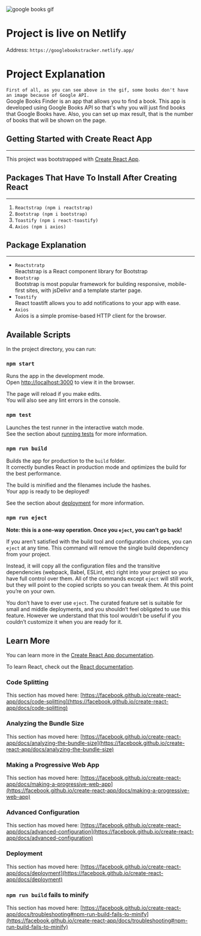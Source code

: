 ![google books gif](https://user-images.githubusercontent.com/65918041/142437957-37efb6a0-182b-4b50-b9f5-6c79bb36e68e.gif)

# Project is live on Netlify

Address: `https://googlebookstracker.netlify.app/`

# Project Explanation

`First of all, as you can see above in the gif, some books don't have an image because of Google API.` \
Google Books Finder is an app that allows you to find a book. This app is developed using Google Books API so that's why you will just find books that Google Books have. Also, you can set up max result, that is the number of books that will be shown on the page.

## Getting Started with Create React App

---

This project was bootstrapped with [Create React App](https://github.com/facebook/create-react-app).

## Packages That Have To Install After Creating React

---

1. `Reactstrap (npm i reactstrap)`
2. `Bootstrap (npm i bootstrap)`
3. `Toastify (npm i react-toastify)`
4. `Axios (npm i axios)`

## Package Explanation

---

- `Reactstratp`\
  Reactstrap is a React component library for Bootstrap
- `Bootstrap`\
  Bootstrap is most popular framework for building responsive, mobile-first sites, with jsDelivr and a template starter page.
- `Toastify` \
  React toastift allows you to add notifications to your app with ease.
- `Axios`\
  Axios is a simple promise-based HTTP client for the browser.

## Available Scripts

In the project directory, you can run:

### `npm start`

Runs the app in the development mode.\
Open [http://localhost:3000](http://localhost:3000) to view it in the browser.

The page will reload if you make edits.\
You will also see any lint errors in the console.

### `npm test`

Launches the test runner in the interactive watch mode.\
See the section about [running tests](https://facebook.github.io/create-react-app/docs/running-tests) for more information.

### `npm run build`

Builds the app for production to the `build` folder.\
It correctly bundles React in production mode and optimizes the build for the best performance.

The build is minified and the filenames include the hashes.\
Your app is ready to be deployed!

See the section about [deployment](https://facebook.github.io/create-react-app/docs/deployment) for more information.

### `npm run eject`

**Note: this is a one-way operation. Once you `eject`, you can’t go back!**

If you aren’t satisfied with the build tool and configuration choices, you can `eject` at any time. This command will remove the single build dependency from your project.

Instead, it will copy all the configuration files and the transitive dependencies (webpack, Babel, ESLint, etc) right into your project so you have full control over them. All of the commands except `eject` will still work, but they will point to the copied scripts so you can tweak them. At this point you’re on your own.

You don’t have to ever use `eject`. The curated feature set is suitable for small and middle deployments, and you shouldn’t feel obligated to use this feature. However we understand that this tool wouldn’t be useful if you couldn’t customize it when you are ready for it.

## Learn More

You can learn more in the [Create React App documentation](https://facebook.github.io/create-react-app/docs/getting-started).

To learn React, check out the [React documentation](https://reactjs.org/).

### Code Splitting

This section has moved here: [https://facebook.github.io/create-react-app/docs/code-splitting](https://facebook.github.io/create-react-app/docs/code-splitting)

### Analyzing the Bundle Size

This section has moved here: [https://facebook.github.io/create-react-app/docs/analyzing-the-bundle-size](https://facebook.github.io/create-react-app/docs/analyzing-the-bundle-size)

### Making a Progressive Web App

This section has moved here: [https://facebook.github.io/create-react-app/docs/making-a-progressive-web-app](https://facebook.github.io/create-react-app/docs/making-a-progressive-web-app)

### Advanced Configuration

This section has moved here: [https://facebook.github.io/create-react-app/docs/advanced-configuration](https://facebook.github.io/create-react-app/docs/advanced-configuration)

### Deployment

This section has moved here: [https://facebook.github.io/create-react-app/docs/deployment](https://facebook.github.io/create-react-app/docs/deployment)

### `npm run build` fails to minify

This section has moved here: [https://facebook.github.io/create-react-app/docs/troubleshooting#npm-run-build-fails-to-minify](https://facebook.github.io/create-react-app/docs/troubleshooting#npm-run-build-fails-to-minify)
